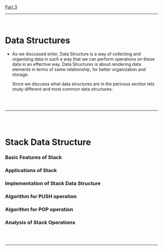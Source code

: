 [Part 3](./README3.md)

---

<br>

# Data Structures 

- As we discussed erlier, Data Structure is a way of collecting and organising data in such a way that we can perform operations on these data in an effective way. Data Structures is about rendering data elements in terms of some relationship, for better organization and storage.

  Since we discuess what data structures are in the perivous section lets study different and most common data structures:
  
<br>
<br>

---

<br>
<br>

# Stack Data Structure 


### Basic Features of Stack


### Applications of Stack


### Implementation of Stack Data Structure


### Algorithm for PUSH operation


### Algorithm for POP operation

### Analysis of Stack Operations

<br>
<br>

---

<br>
<br>
